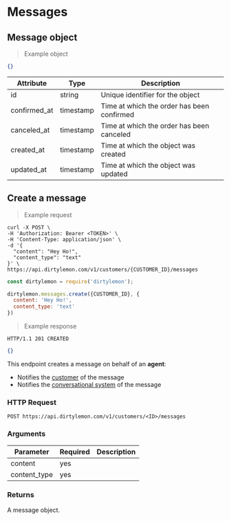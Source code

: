 # Messages

## Message object

> Example object

```json
{}
```

| Attribute  | Type     | Description |
| ---------- | -------- | ------------|
| id           | string   | Unique identifier for the object |
| confirmed_at | timestamp | Time at which the order has been confirmed |
| canceled_at  | timestamp | Time at which the order has been canceled |
| created_at   | timestamp | Time at which the object was created |
| updated_at   | timestamp | Time at which the object was updated |

## Create a message

> Example request

```shell
curl -X POST \
-H 'Authorization: Bearer <TOKEN>' \
-H 'Content-Type: application/json' \
-d '{
  "content": "Hey Ho!",
  "content_type": "text"
}' \
https://api.dirtylemon.com/v1/customers/{CUSTOMER_ID}/messages
```

```javascript
const dirtylemon = require('dirtylemon');

dirtylemon.messages.create({CUSTOMER_ID}, {
  content: 'Hey Ho!',
  content_type: 'text'
})
```

> Example response

```http
HTTP/1.1 201 CREATED
```

```json
{}
```

This endpoint creates a message on behalf of an __agent__:

- Notifies the [customer](#customers) of the message
- Notifies the [conversational system](...) of the message

### HTTP Request

`POST https://api.dirtylemon.com/v1/customers/<ID>/messages`

### Arguments

| Parameter | Required | Description |
| --------- | -------- | ------------|
| content | yes |  |
| content_type | yes |  |

### Returns

A message object.
